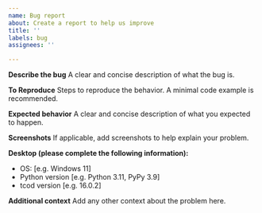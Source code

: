 ```yaml
---
name: Bug report
about: Create a report to help us improve
title: ''
labels: bug
assignees: ''

---
```


**Describe the bug**
A clear and concise description of what the bug is.

**To Reproduce**
Steps to reproduce the behavior. A minimal code example is recommended.

**Expected behavior**
A clear and concise description of what you expected to happen.

**Screenshots**
If applicable, add screenshots to help explain your problem.

**Desktop (please complete the following information):**
 - OS: [e.g. Windows 11]
 - Python version [e.g. Python 3.11, PyPy 3.9]
 - tcod version [e.g. 16.0.2]

**Additional context**
Add any other context about the problem here.
